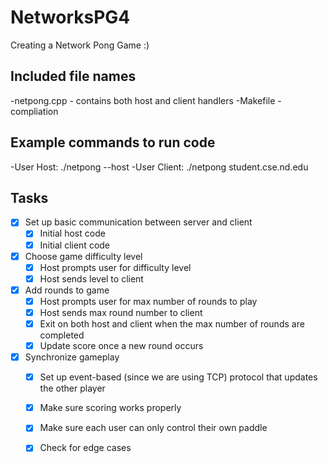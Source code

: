 # NetworksPG4
Creating a Network Pong Game :) 

## Included file names
-netpong.cpp - contains both host and client handlers 
-Makefile - compliation 

## Example commands to run code 
-User Host: ./netpong --host <portnum>
-User Client: ./netpong student<num>.cse.nd.edu <portnum>

## Tasks
- [x] Set up basic communication between server and client 
  - [x] Initial host code 
  - [x] Initial client code 
- [x] Choose game difficulty level
  - [x] Host prompts user for difficulty level 
  - [x] Host sends level to client 
- [x] Add rounds to game
  - [x] Host prompts user for max number of rounds to play
  - [x] Host sends max round number to client
  - [x] Exit on both host and client when the max number of rounds are completed 
  - [x] Update score once a new round occurs
- [x] Synchronize gameplay
    - [x] Set up event-based (since we are using TCP) protocol that updates the other player
    - [x] Make sure scoring works properly 
    - [x] Make sure each user can only control their own paddle
    - [x] Check for edge cases
  
